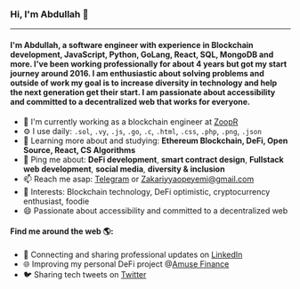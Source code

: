 ### Hi, I'm Abdullah 👋
---

####  I'm Abdullah, a software engineer with experience in Blockchain development, JavaScript, Python, GoLang, React, SQL, MongoDB and more. I've been working professionally for about 4 years but got my start journey around 2016. I am enthusiastic about solving problems and outside of work my goal is to increase diversity in technology and help the next generation get their start. I am passionate about accessibility and committed to a decentralized web that works for everyone.

- 🏢 I'm currently working as a blockchain engineer at <a href="https://zoopr.io/" target="_blank">ZoopR</a>
- ⚙️ I use daily: `.sol`, `.vy`, `.js`, `.go`, `.c`, `.html`, `.css`, `.php`, `.png`, `.json`
- 🌱 Learning more about and studying: **Ethereum Blockchain, DeFi, Open Source, React, CS Algorithms**
- 💬 Ping me about: **DeFi development**, **smart contract design**, **Fullstack web development**, **social media**, **diversity & inclusion**
- 📫 Reach me asap: <a href="https://t.me/abdillahzakkie">Telegram</a> or Zakariyyaopeyemi@gmail.com
- 💜 Interests: Blockchain technology, DeFi optimistic, cryptocurrency enthusiast, foodie
- 😄 Passionate about accessibility and committed to a decentralized web

#### Find me around the web 🌎:
- 💼 Connecting and sharing professional updates on <a href="https://www.linkedin.com/in/abdullah-zakarriya-ba58961aa/">LinkedIn</a>
- 🌐 Improving my personal DeFi project @<a href="https://amuse.finance/">Amuse Finance</a>
- 🐦 Sharing tech tweets on <a href="https://twitter.com/Dev_DragonLord/">Twitter</a>
